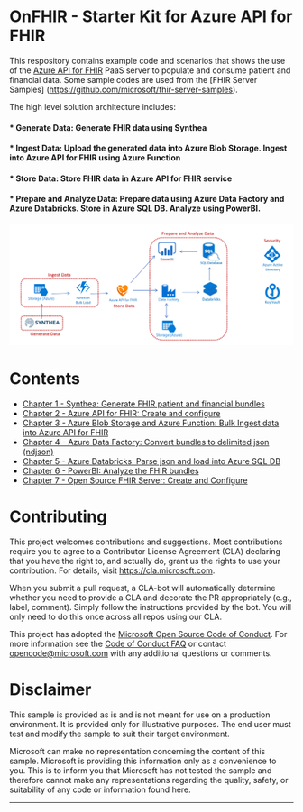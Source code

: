# OnFHIR - Starter Kit for Azure API for FHIR 

This respository contains example code and scenarios that shows the use of the [Azure API for FHIR](https://docs.microsoft.com/azure/healthcare-apis) PaaS server to populate and consume patient and financial data. 
Some sample codes are used from the [FHIR Server Samples] (https://github.com/microsoft/fhir-server-samples).

The high level solution architecture includes: 
#### * Generate Data: Generate FHIR data using Synthea
#### * Ingest Data: Upload the generated data into Azure Blob Storage. Ingest into Azure API for FHIR using Azure Function
#### * Store Data: Store FHIR data in Azure API for FHIR service
#### * Prepare and Analyze Data: Prepare data using Azure Data Factory and Azure Databricks. Store in Azure SQL DB. Analyze using PowerBI.

<center><img src="images//azure-api-fhir-paas.png" width="850"></center>

# Contents

* [Chapter 1 - Synthea: Generate FHIR patient and financial bundles](./Chapter1/Synthea.md)
* [Chapter 2 - Azure API for FHIR: Create and configure](./Chapter2/AzureAPI.md)
* [Chapter 3 - Azure Blob Storage and Azure Function: Bulk Ingest data into Azure API for FHIR](./Chapter3/AzureFunction.md)
* [Chapter 4 - Azure Data Factory: Convert bundles to delimited json (ndjson)](./Chapter4/AzureDF.md)
* [Chapter 5 - Azure Databricks: Parse json and load into Azure SQL DB](./Chapter5/AzureDB.md)
* [Chapter 6 - PowerBI: Analyze the FHIR bundles](./Chapter6/PowerBI.md)
* [Chapter 7 - Open Source FHIR Server: Create and Configure](./Chapter7/OpenSource.md)

# Contributing

This project welcomes contributions and suggestions.  Most contributions require you to agree to a
Contributor License Agreement (CLA) declaring that you have the right to, and actually do, grant us
the rights to use your contribution. For details, visit https://cla.microsoft.com.

When you submit a pull request, a CLA-bot will automatically determine whether you need to provide
a CLA and decorate the PR appropriately (e.g., label, comment). Simply follow the instructions
provided by the bot. You will only need to do this once across all repos using our CLA.

This project has adopted the [Microsoft Open Source Code of Conduct](https://opensource.microsoft.com/codeofconduct/).
For more information see the [Code of Conduct FAQ](https://opensource.microsoft.com/codeofconduct/faq/) or
contact [opencode@microsoft.com](mailto:opencode@microsoft.com) with any additional questions or comments.

# Disclaimer 

This sample is provided as is and is not meant for use on a production environment. It is provided only for illustrative purposes. The end user must test and modify the sample to suit their target environment. 

Microsoft can make no representation concerning the content of this sample. Microsoft is providing this information only as a convenience to you. This is to inform you that Microsoft has not tested the sample and therefore cannot make any representations regarding the quality, safety, or suitability of any code or information found here.   

***